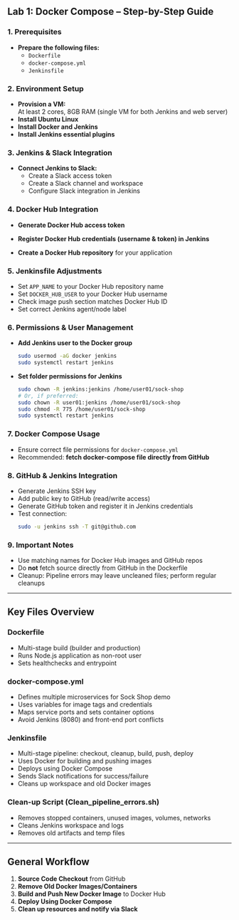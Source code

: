 ## Lab 1: Docker Compose – Step-by-Step Guide

### 1. Prerequisites

- **Prepare the following files:**
    - `Dockerfile`
    - `docker-compose.yml`
    - `Jenkinsfile`

### 2. Environment Setup

- **Provision a VM:**  
  At least 2 cores, 8GB RAM (single VM for both Jenkins and web server)
- **Install Ubuntu Linux**  
- **Install Docker and Jenkins**  
- **Install Jenkins essential plugins**

### 3. Jenkins & Slack Integration

- **Connect Jenkins to Slack:**
    - Create a Slack access token
    - Create a Slack channel and workspace
    - Configure Slack integration in Jenkins

### 4. Docker Hub Integration

- **Generate Docker Hub access token**
- **Register Docker Hub credentials (username & token) in Jenkins**

- **Create a Docker Hub repository** for your application

### 5. Jenkinsfile Adjustments

- Set `APP_NAME` to your Docker Hub repository name
- Set `DOCKER_HUB_USER` to your Docker Hub username
- Check image push section matches Docker Hub ID
- Set correct Jenkins agent/node label

### 6. Permissions & User Management

- **Add Jenkins user to the Docker group**  
  ```bash
  sudo usermod -aG docker jenkins
  sudo systemctl restart jenkins
  ```
- **Set folder permissions for Jenkins**  
  ```bash
  sudo chown -R jenkins:jenkins /home/user01/sock-shop
  # Or, if preferred:
  sudo chown -R user01:jenkins /home/user01/sock-shop
  sudo chmod -R 775 /home/user01/sock-shop
  sudo systemctl restart jenkins
  ```

### 7. Docker Compose Usage

- Ensure correct file permissions for `docker-compose.yml`
- Recommended: **fetch docker-compose file directly from GitHub**

### 8. GitHub & Jenkins Integration

- Generate Jenkins SSH key  
- Add public key to GitHub (read/write access)
- Generate GitHub token and register it in Jenkins credentials
- Test connection:
  ```bash
  sudo -u jenkins ssh -T git@github.com
  ```

### 9. Important Notes

- Use matching names for Docker Hub images and GitHub repos
- Do **not** fetch source directly from GitHub in the Dockerfile
- Cleanup: Pipeline errors may leave uncleaned files; perform regular cleanups

---

## Key Files Overview

### Dockerfile
- Multi-stage build (builder and production)
- Runs Node.js application as non-root user
- Sets healthchecks and entrypoint

### docker-compose.yml
- Defines multiple microservices for Sock Shop demo
- Uses variables for image tags and credentials
- Maps service ports and sets container options
- Avoid Jenkins (8080) and front-end port conflicts

### Jenkinsfile
- Multi-stage pipeline: checkout, cleanup, build, push, deploy
- Uses Docker for building and pushing images
- Deploys using Docker Compose
- Sends Slack notifications for success/failure
- Cleans up workspace and old Docker images

### Clean-up Script (Clean_pipeline_errors.sh)
- Removes stopped containers, unused images, volumes, networks
- Cleans Jenkins workspace and logs
- Removes old artifacts and temp files

---

## General Workflow

1. **Source Code Checkout** from GitHub
2. **Remove Old Docker Images/Containers**
3. **Build and Push New Docker Image** to Docker Hub
4. **Deploy Using Docker Compose**
5. **Clean up resources and notify via Slack**

